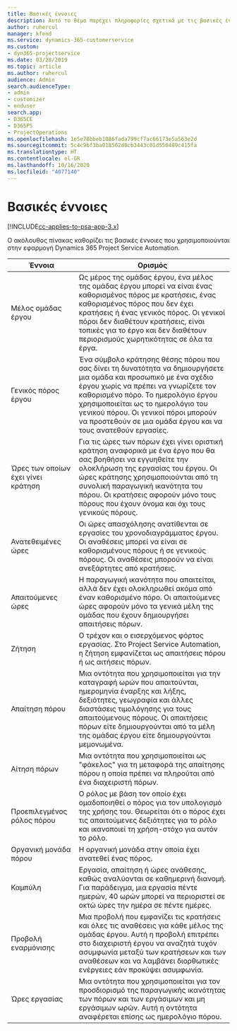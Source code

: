 ```yaml
---
title: Βασικές έννοιες
description: Αυτό το θέμα παρέχει πληροφορίες σχετικά με τις βασικές έννοιες για τη διαχείριση πόρων στο Project Service Automation.
author: ruhercul
manager: kfend
ms.service: dynamics-365-customerservice
ms.custom:
- dyn365-projectservice
ms.date: 03/28/2019
ms.topic: article
ms.author: ruhercul
audience: Admin
search.audienceType:
- admin
- customizer
- enduser
search.app:
- D365CE
- D365PS
- ProjectOperations
ms.openlocfilehash: 1e5e78bbeb1086fada799cf7ac66173e5a563e2d
ms.sourcegitcommit: 5c4c9bf3ba018562d6cb3443c01d550489c415fa
ms.translationtype: HT
ms.contentlocale: el-GR
ms.lasthandoff: 10/16/2020
ms.locfileid: "4077140"
---
```

# <a name="key-concepts"></a>Βασικές έννοιες

[!INCLUDE[cc-applies-to-psa-app-3.x](../includes/cc-applies-to-psa-app-3x.md)]

Ο ακόλουθος πίνακας καθορίζει τις βασικές έννοιες που χρησιμοποιούνται στην εφαρμογή Dynamics 365 Project Service Automation.

| Έννοια                    | Ορισμός |
|----------------------------|------------|
| Μέλος ομάδας έργου        | Ως μέρος της ομάδας έργου, ένα μέλος της ομάδας έργου μπορεί να είναι ένας καθορισμένος πόρος με κρατήσεις, ένας καθορισμένος πόρος που δεν έχει κρατήσεις ή ένας γενικός πόρος. Οι γενικοί πόροι δεν διαθέτουν κρατήσεις, είναι τοπικές για το έργο και δεν διαθέτουν περιορισμούς χωρητικότητας σε όλα τα έργα. |
| Γενικός πόρος έργου   | Ένα σύμβολο κράτησης θέσης πόρου που σας δίνει τη δυνατότητα να δημιουργήσετε μια ομάδα και προσωπικό με ένα σχέδιο έργου χωρίς να πρέπει να γνωρίζετε τον καθορισμένο πόρο. Το ημερολόγιο έργου χρησιμοποιείται ως το ημερολόγιο του γενικού πόρου. Οι γενικοί πόροι μπορούν να προστεθούν σε μια ομάδα έργου και να τους ανατεθούν εργασίες. |
| Ώρες των οποίων έχει γίνει κράτηση               | Για τις ώρες των πόρων έχει γίνει οριστική κράτηση αναφορικά με ένα έργο που θα σας βοηθήσει να εγγυηθείτε την ολοκλήρωση της εργασίας του έργου. Οι ώρες κράτησης χρησιμοποιούνται από τη συνολική παραγωγική ικανότητα του πόρου. Οι κρατήσεις αφορούν μόνο τους πόρους που έχουν όνομα και όχι τους γενικούς πόρους. |
| Ανατεθειμένες ώρες             | Οι ώρες απασχόλησης ανατίθενται σε εργασίες του χρονοδιαγράμματος έργου. Οι αναθέσεις μπορεί να είναι σε καθορισμένους πόρους ή σε γενικούς πόρους. Οι αναθέσεις μπορούν να είναι ανεξάρτητες από κρατήσεις. |
| Απαιτούμενες ώρες             | Η παραγωγική ικανότητα που απαιτείται, αλλά δεν έχει ολοκληρωθεί ακόμα από έναν καθορισμένο πόρο. Οι απαιτούμενες ώρες αφορούν μόνο τα γενικά μέλη της ομάδας που έχουν δημιουργήσει απαιτήσεις πόρων. |
| Ζήτηση                     | Ο τρέχον και ο εισερχόμενος φόρτος εργασίας. Στο Project Service Automation, η ζήτηση εμφανίζεται ως απαιτήσεις πόρου ή ως αιτήσεις πόρων. |
| Απαίτηση πόρου       | Μια οντότητα που χρησιμοποιείται για την καταγραφή ωρών που απαιτούνται, ημερομηνία έναρξης και λήξης, δεξιότητες, γεωγραφία και άλλες διαστάσεις τιμολόγησης για τους απαιτούμενους πόρους. Οι απαιτήσεις πόρων είτε δημιουργούνται από τα μέλη της ομάδας έργου είτε δημιουργούνται μεμονωμένα. |
| Αίτηση πόρων           | Μια οντότητα που χρησιμοποιείται ως "φάκελος" για τη μεταφορά της απαίτησης πόρου η οποία πρέπει να πληρούται από ένα διαχειριστή πόρων. |
| Προεπιλεγμένος ρόλος πόρου      | Ο ρόλος με βάση τον οποίο έχει ομαδοποιηθεί ο πόρος για τον υπολογισμό της χρήσης του. Θεωρείται ότι ο πόρος έχει τις απαιτούμενες δεξιότητες για το ρόλο και ικανοποιεί τη χρήση-στόχο για αυτόν το ρόλο. |
| Οργανική μονάδα πόρου | Η οργανική μονάδα στην οποία έχει ανατεθεί ένας πόρος. |
| Καμπύλη                    | Εργασία, απαίτηση ή ώρες ανάθεσης, καθώς αναλύονται σε καθημερινή διανομή. Για παράδειγμα, μια εργασία πέντε ημερών, 40 ωρών μπορεί να περιοριστεί σε οκτώ ώρες την ημέρα σε πέντε ημέρες. |
| Προβολή εναρμόνισης        | Μια προβολή που εμφανίζει τις κρατήσεις και όλες τις αναθέσεις για κάθε μέλος της ομάδας έργου. Αυτή η προβολή επιτρέπει στο διαχειριστή έργου να αναζητά τυχόν ασυμφωνία μεταξύ των κρατήσεων και των αναθέσεων και να λαμβάνει διορθωτικές ενέργειες εάν προκύψει ασυμφωνία. |
| Ώρες εργασίας                 | Μια οντότητα που χρησιμοποιείται για τον προσδιορισμό της παραγωγικής ικανότητας των πόρων και των εργάσιμων και μη εργάσιμων ωρών. Αυτή η οντότητα αναφέρεται επίσης ως ημερολόγιο πόρου. |
